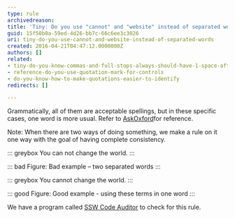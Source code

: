 ```yaml
---
type: rule
archivedreason: 
title: 'Tiny: Do you use "cannot" and "website" instead of separated words?'
guid: 15f50b0a-59ed-4d26-bb7c-66c6ee3c3026
uri: tiny-do-you-use-cannot-and-website-instead-of-separated-words
created: 2016-04-21T04:47:12.0000000Z
authors: []
related:
- tiny-do-you-know-commas-and-full-stops-always-should-have-1-space-after-them
- reference-do-you-use-quotation-mark-for-controls
- do-you-know-how-to-make-quotations-easier-to-identify
redirects: []

---
```


Grammatically, all of them are acceptable spellings, but in these specific cases, one word is more usual. Refer to [AskOxford](http&#58;//www.oxforddictionaries.com/definition/english/cannot)for reference.

Note: When there are two ways of doing something, we make a rule on it one way with the goal of having complete consistency.

<!--endintro-->


::: greybox
You can not change the world.
:::




::: bad
Figure: Bad example – two separated words
:::



::: greybox
You cannot change the world.
:::





::: good
Figure: Good example - using these terms in one word
:::




We have a program called [SSW Code Auditor](https&#58;//www.ssw.com.au/ssw/CodeAuditor/) to check for this rule.

